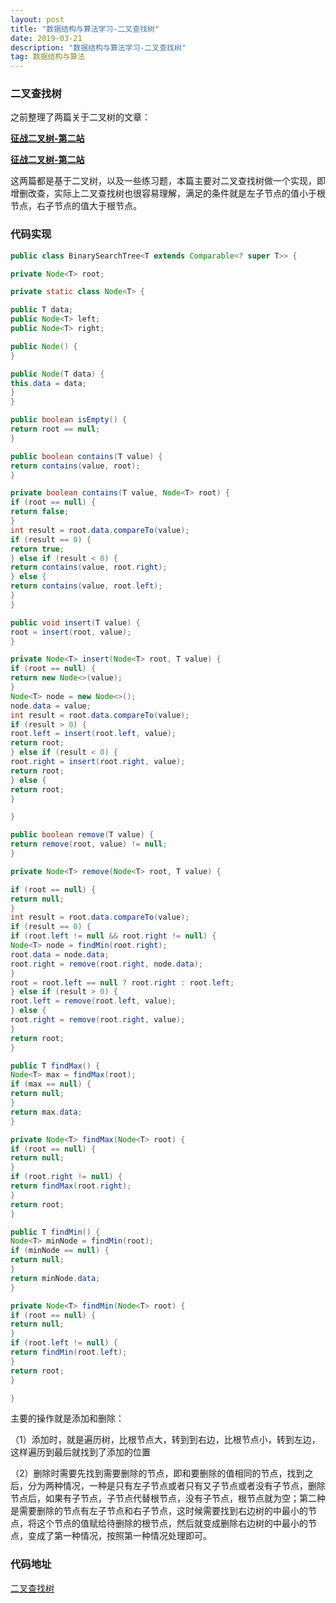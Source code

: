 ```yaml
---
layout: post
title: "数据结构与算法学习-二叉查找树"
date: 2019-03-21
description: "数据结构与算法学习-二叉查找树"
tag: 数据结构与算法
---
```


### 二叉查找树

之前整理了两篇关于二叉树的文章：

**[征战二叉树-第二站](https://www.jianshu.com/p/48cb90ee71f7)**

**[征战二叉树-第二站](https://www.jianshu.com/p/f71fe2048898)**

这两篇都是基于二叉树，以及一些练习题，本篇主要对二叉查找树做一个实现，即增删改查，实际上二叉查找树也很容易理解，满足的条件就是左子节点的值小于根节点，右子节点的值大于根节点。

### 代码实现

```java
public class BinarySearchTree<T extends Comparable<? super T>> {

private Node<T> root;

private static class Node<T> {

public T data;
public Node<T> left;
public Node<T> right;

public Node() {
}

public Node(T data) {
this.data = data;
}
}

public boolean isEmpty() {
return root == null;
}

public boolean contains(T value) {
return contains(value, root);
}

private boolean contains(T value, Node<T> root) {
if (root == null) {
return false;
}
int result = root.data.compareTo(value);
if (result == 0) {
return true;
} else if (result < 0) {
return contains(value, root.right);
} else {
return contains(value, root.left);
}
}

public void insert(T value) {
root = insert(root, value);
}

private Node<T> insert(Node<T> root, T value) {
if (root == null) {
return new Node<>(value);
}
Node<T> node = new Node<>();
node.data = value;
int result = root.data.compareTo(value);
if (result > 0) {
root.left = insert(root.left, value);
return root;
} else if (result < 0) {
root.right = insert(root.right, value);
return root;
} else {
return root;
}

}

public boolean remove(T value) {
return remove(root, value) != null;
}

private Node<T> remove(Node<T> root, T value) {

if (root == null) {
return null;
}
int result = root.data.compareTo(value);
if (result == 0) {
if (root.left != null && root.right != null) {
Node<T> node = findMin(root.right);
root.data = node.data;
root.right = remove(root.right, node.data);
}
root = root.left == null ? root.right : root.left;
} else if (result > 0) {
root.left = remove(root.left, value);
} else {
root.right = remove(root.right, value);
}
return root;
}

public T findMax() {
Node<T> max = findMax(root);
if (max == null) {
return null;
}
return max.data;
}

private Node<T> findMax(Node<T> root) {
if (root == null) {
return null;
}
if (root.right != null) {
return findMax(root.right);
}
return root;
}

public T findMin() {
Node<T> minNode = findMin(root);
if (minNode == null) {
return null;
}
return minNode.data;
}

private Node<T> findMin(Node<T> root) {
if (root == null) {
return null;
}
if (root.left != null) {
return findMin(root.left);
}
return root;
}

}
```

主要的操作就是添加和删除：

（1）添加时，就是遍历树，比根节点大，转到到右边，比根节点小，转到左边，这样遍历到最后就找到了添加的位置

（2）删除时需要先找到需要删除的节点，即和要删除的值相同的节点，找到之后，分为两种情况，一种是只有左子节点或者只有又子节点或者没有子节点，删除节点后，如果有子节点，子节点代替根节点，没有子节点，根节点就为空；第二种是需要删除的节点有左子节点和右子节点，这时候需要找到右边树的中最小的节点，将这个节点的值赋给待删除的根节点，然后就变成删除右边树的中最小的节点，变成了第一种情况，按照第一种情况处理即可。

### 代码地址

[二叉查找树](https://github.com/RalfNick/DataStruct/blob/7fb50be8f0361da7b0b603e2ad1d2a28309a2713/src/tree/BinarySearchTree.java)
